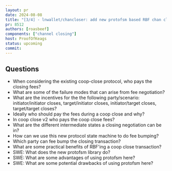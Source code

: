 ```yaml
---
layout: pr
date: 2024-08-08    
title: "[3/4] - lnwallet/chancloser: add new protofsm based RBF chan closer"
pr: 8512
authors: [roasbeef]
components: ["channel closing"]
host: ProofOfKeags
status: upcoming
commit:
---
```


## Questions

- When considering the existing coop-close protocol, who pays the closing fees?
- ⁠What are some of the failure modes that can arise from fee negotiation?
- ⁠What are the incentives for the the following party/scenario: initiator/initiator closes, target/initiator closes, initiator/target closes, target/target closes?
- ⁠Ideally who should pay the fees during a coop close and why?
- In coop close v2 who pays the coop close fees?
- ⁠What are the different intermediate states a closing negotiation can be in?
- ⁠How can we use this new protocol state machine to do fee bumping?
- ⁠Which party can fee bump the closing transaction?
- ⁠What are some practical benefits of RBF'ing a coop close transaction?
- ⁠SWE: What does the new protofsm library do?
- ⁠SWE: What are some advantages of using protofsm here?
- ⁠SWE: What are some potential drawbacks of using protofsm here?
